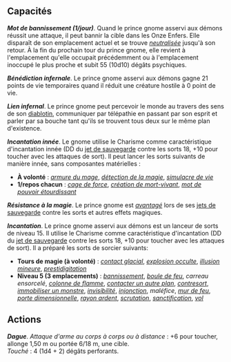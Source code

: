 ## Capacités
_**Mot de bannissement (1/jour)**_. Quand le prince gnome asservi aux démons réussit une attaque, il peut bannir la cible dans les Onze Enfers. Elle disparaît de son emplacement actuel et se trouve [_neutralisée_](/gerer-la-sante-du-personnage/#neutralise) jusqu'à son retour. À la fin du prochain tour du prince gnome, elle revient à l'emplacement qu'elle occupait précédemment ou à l'emplacement inoccupé le plus proche et subit 55 (10d10) dégâts psychiques.

_**Bénédiction infernale**_. Le prince gnome asservi aux démons gagne 21 points de vie temporaires quand il réduit une créature hostile à 0 point de vie.

_**Lien infernal**_. Le prince gnome peut percevoir le monde au travers des sens de son [diablotin](/bestiaire/diablotin/), communiquer par télépathie en passant par son esprit et parler par sa bouche tant qu'ils se trouvent tous deux sur le même plan d'existence.

_**Incantation innée**_. Le gnome utilise le Charisme comme caractéristique d'incantation innée (DD du [jet de sauvegarde](/utiliser-les-caracteristiques/#jets-de-sauvegarde) contre les sorts 18, +10 pour toucher avec les attaques de sort). Il peut lancer les sorts suivants de manière innée, sans composantes matérielles :
* **À volonté** : [_armure du mage_](/grimoire/armure-du-mage/), [_détection de la magie_](/grimoire/detection-de-la-magie/), [_simulacre de vie_](/grimoire/simulacre-de-vie/)
* **1/repos chacun** : [_cage de force_](/grimoire/cage-de-force/), [_création de mort-vivant_](/grimoire/creation-de-mort-vivant/), [_mot de pouvoir étourdissant_](/grimoire/mot-de-pouvoir-etourdissant/)

_**Résistance à la magie**_. Le prince gnome est [_avantagé_](/utiliser-les-caracteristiques/#avantage-et-desavantage) lors de ses [jets de sauvegarde](/utiliser-les-caracteristiques/#jets-de-sauvegarde) contre les sorts et autres effets magiques.

_**Incantation**_. Le prince gnome asservi aux démons est un lanceur de sorts de niveau 15. Il utilise le Charisme comme caractéristique d'incantation (DD du [jet de sauvegarde](/utiliser-les-caracteristiques/#jets-de-sauvegarde) contre les sorts 18, +10 pour toucher avec les attaques de sort). Il a préparé les sorts de sorcier suivants:
* **Tours de magie (à volonté)** : [_contact glacial_](/grimoire/contact-glacial/), [_explosion occulte_](/grimoire/explosion-occulte/), [_illusion mineure_](/grimoire/illusion-mineure/), [_prestidigitation_](/grimoire/prestidigitation/)
* **Niveau 5 (3 emplacements)** : [_bannissement_](/grimoire/bannissement/), [_boule de feu_](/grimoire/boule-de-feu/), _carreau ensorcelé_, [_colonne de flamme_](/grimoire/colonne-de-flamme/), [_contacter un autre plan_](/grimoire/contacter-un-autre-plan/), [_contresort_](/grimoire/contresort/), [_immobiliser un monstre_](/grimoire/immobiliser-un-monstre/), [_invisibilité_](/grimoire/invisibilite/), [_injonction_](/grimoire/injonction/), _maléfice_, [_mur de feu_](/grimoire/mur-de-feu/), [_porte dimensionnelle_](/grimoire/porte-dimensionnelle/), [_rayon ardent_](/grimoire/rayon-ardent/), [_scrutation_](/grimoire/scrutation/), [_sanctification_](/grimoire/sanctification/), [_vol_](/grimoire/vol)

## Actions
_**Dague**_. _Attaque d'arme au corps à corps ou à distance_ : +6 pour toucher, allonge 1,50 m ou portée 6/18 m, une cible.  
_Touché_ : 4 (1d4 + 2) dégâts perforants.
